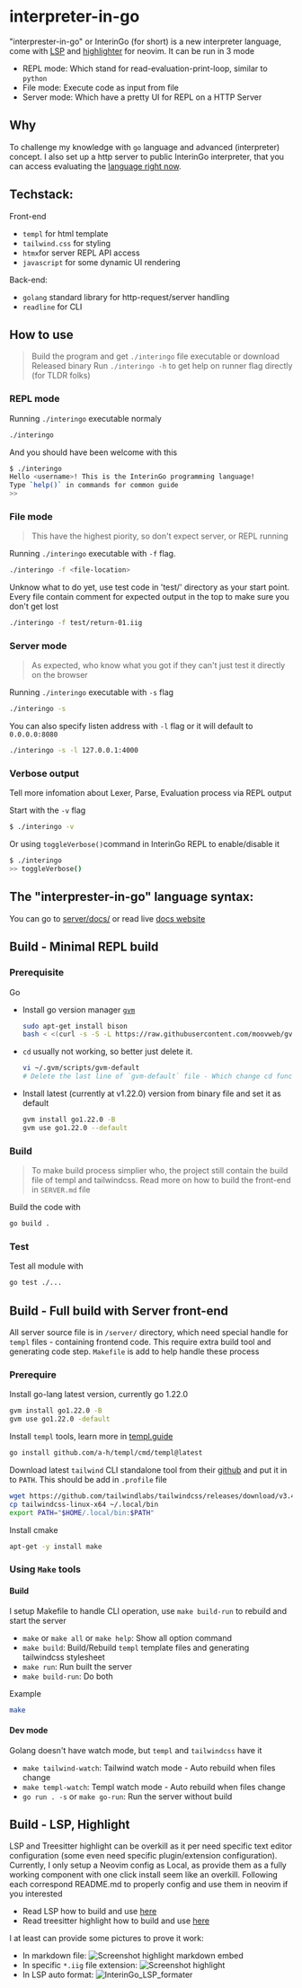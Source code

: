 # interpreter-in-go

"interprester-in-go" or InterinGo (for short) is a new interpreter language, come with [LSP](lsp-interingo/) and [highlighter](tree-sitter-interingo/) for neovim. It can be run in 3 mode
- REPL mode: Which stand for read-evaluation-print-loop, similar to `python`
- File mode: Execute code as input from file
- Server mode: Which have a pretty UI for REPL on a HTTP Server

## Why

To challenge my knowledge with `go` language and advanced (interpreter) concept. I also set up a http server to public InterinGo interpreter, that you can access evaluating the [language right now](https://nghiango.asia/).

## Techstack:

Front-end
- `templ` for html template
- `tailwind.css` for styling
- `htmx`for server REPL API access
- `javascript` for some dynamic UI rendering

Back-end:
- `golang` standard library for http-request/server handling
- `readline` for CLI

## How to use

> Build the program and get `./interingo` file executable or download Released binary
> Run `./interingo -h` to get help on runner flag directly (for TLDR folks)

### REPL mode

Running `./interingo` executable normaly

```sh
./interingo
```

And you should have been welcome with this

```sh
$ ./interingo
Hello <username>! This is the InterinGo programming language!
Type `help()` in commands for common guide
>>
```

### File mode

> This have the highest piority, so don't expect server, or REPL running

Running `./interingo` executable with `-f` flag.

```sh
./interingo -f <file-location>
```

Unknow what to do yet, use test code in 'test/' directory as your start point. Every file contain comment for expected output in the top to make sure you don't get lost

```sh
./interingo -f test/return-01.iig
```

### Server mode

> As expected, who know what you got if they can't just test it directly on the browser

Running `./interingo` executable with `-s` flag

```sh
./interingo -s
```

You can also specify listen address with `-l` flag or it will default to `0.0.0.0:8080`

```sh
./interingo -s -l 127.0.0.1:4000
```

### Verbose output

Tell more infomation about Lexer, Parse, Evaluation process via REPL output

Start with the `-v` flag

```sh
$ ./interingo -v
```

Or using `toggleVerbose()`command in InterinGo REPL to enable/disable it

```sh
$ ./interingo
>> toggleVerbose()
```

## The "interprester-in-go" language syntax:

You can go to [server/docs/](server/docs/) or read live [docs website](https://nghiango.asia/docs)

## Build - Minimal REPL build

### Prerequisite

Go
- Install go version manager [`gvm`](https://github.com/moovweb/gvm)

    ```sh
    sudo apt-get install bison
    bash < <(curl -s -S -L https://raw.githubusercontent.com/moovweb/gvm/master/binscripts/gvm-installer)
    ```
- `cd` usually not working, so better just delete it.

    ```sh
    vi ~/.gvm/scripts/gvm-default
    # Delete the last line of `gvm-default` file - Which change cd functionality
    ```
- Install latest (currently at v1.22.0) version from binary file and set it as default

    ```sh
    gvm install go1.22.0 -B
    gvm use go1.22.0 --default
    ```

### Build

> To make build process simplier who, the project still contain the build file of templ and tailwindcss. Read more on how to build the front-end in `SERVER.md` file

Build the code with

```sh
go build .
```

### Test

Test all module with

```sh
go test ./...
```

## Build - Full build with Server front-end

All server source file is in `/server/` directory, which need special handle for `templ` files - containing frontend code. This require extra build tool and generating code step. `Makefile` is add to help handle these process

### Prerequire

Install go-lang latest version, currently go 1.22.0

```sh
gvm install go1.22.0 -B
gvm use go1.22.0 -default
```

Install `templ` tools, learn more in [templ.guide](https://templ.guide/)

```sh
go install github.com/a-h/templ/cmd/templ@latest
```

Download latest `tailwind` CLI standalone tool from their [github](https://github.com/tailwindlabs/tailwindcss/releases/) and put it in to `PATH`. This should be add in `.profile` file

```sh
wget https://github.com/tailwindlabs/tailwindcss/releases/download/v3.4.1/tailwindcss-linux-x64
cp tailwindcss-linux-x64 ~/.local/bin
export PATH="$HOME/.local/bin:$PATH"
```

Install cmake

```sh
apt-get -y install make
```

### Using `Make` tools

#### Build

I setup Makefile to handle CLI operation, use `make build-run` to rebuild and start the server
- `make` or `make all` or `make help`: Show all option command
- `make build`: Build/Rebuild `templ` template files and generating tailwindcss stylesheet
- `make run`: Run built the server
- `make build-run`: Do both

Example

```sh
make
```

#### Dev mode

Golang doesn't have watch mode, but `templ` and `tailwindcss` have it
- `make tailwind-watch`: Tailwind watch mode - Auto rebuild when files change
- `make templ-watch`: Templ watch mode - Auto rebuild when files change
- `go run . -s` or `make go-run`: Run the server without build

## Build - LSP, Highlight

LSP and Treesitter highlight can be overkill as it per need specific text editor configuration (some even need specific plugin/extension configuration). Currently, I only setup a Neovim config as Local, as provide them as a fully working component with one click install seem like an overkill. Following each correspond README.md to properly config and use them in neovim if you interested
- Read LSP how to build and use [here](lsp-interingo/README.md) 
- Read treesitter highlight how to build and use [here](tree-sitter-interingo/README.md)

I at least can provide some pictures to prove it work:
- In markdown file: ![Screenshot highlight markdown embed](https://github.com/nghiango1/InterinGo/assets/31164703/bb83a148-a7a6-4cc4-adda-5b54f419139b)
- In specific `*.iig` file extension: ![Screenshot highlight](https://github.com/nghiango1/InterinGo/assets/31164703/c5aafa6e-c7ad-490e-ae4c-e0ed0217b53e)
- In LSP auto format: ![InterinGo_LSP_formater](https://github.com/nghiango1/InterinGo/assets/31164703/3539591a-6575-46ef-99e7-6ee851a45ef4)
